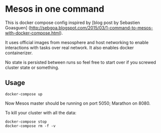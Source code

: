 # Mesos in one command

This is docker compose config inspired by [blog post by Sebastien Goasguen]
(http://sebgoa.blogspot.com/2015/03/1-command-to-mesos-with-docker-compose.html).

It uses official images from mesosphere and host networking to enable
interactions with tasks over real network. It also enables docker containerizer.

No state is persisted between runs so feel free to start over if you
screwed cluster state or something.

## Usage

```
docker-compose up
```

Now Mesos master should be running on port 5050; Marathon on 8080.

To kill your cluster with all the data:

```
docker-compose stop
docker-compose rm -f -v
```
